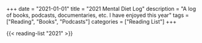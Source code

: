 +++
date = "2021-01-01"
title = "2021 Mental Diet Log"
description = "A log of books, podcasts, documentaries, etc. I have enjoyed this year"
tags = ["Reading", "Books", "Podcasts"]
categories = ["Reading List"]
+++

{{< reading-list "2021" >}}
